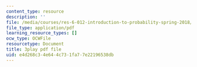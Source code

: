 ```yaml
---
content_type: resource
description: ''
file: /media/courses/res-6-012-introduction-to-probability-spring-2018/e4d268c34e644c731fa77e22196538db_7B3cDe39lwY.pdf
file_type: application/pdf
learning_resource_types: []
ocw_type: OCWFile
resourcetype: Document
title: 3play pdf file
uid: e4d268c3-4e64-4c73-1fa7-7e22196538db
---
```

